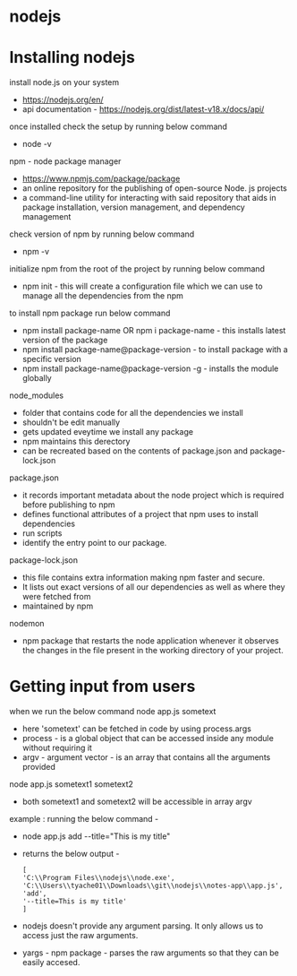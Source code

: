 # nodejs

# Installing nodejs

install node.js on your system
- https://nodejs.org/en/
- api documentation - https://nodejs.org/dist/latest-v18.x/docs/api/

once installed check the setup by running below command
 - node -v

npm - node package manager
- https://www.npmjs.com/package/package
- an online repository for the publishing of open-source Node. js projects
- a command-line utility for interacting with said repository that aids in package installation, version management, and dependency management

check version of npm by running below command
 - npm -v

initialize npm from the root of the project by running below command
 - npm init - this will create a configuration file which we can use to manage all the dependencies from the npm

to install npm package run below command
 - npm install package-name OR npm i package-name - this installs latest version of the package
 - npm install package-name@package-version - to install package with a specific version
 - npm install package-name@package-version -g - installs the module globally

node_modules 
- folder that contains code for all the dependencies we install
- shouldn't be edit manually
- gets updated eveytime we install any package
- npm maintains this derectory
- can be recreated based on the contents of package.json and package-lock.json

package.json 
- it records important metadata about the node project which is required before publishing to npm
- defines functional attributes of a project that npm uses to install dependencies
- run scripts
- identify the entry point to our package. 

package-lock.json 
- this file contains extra information making npm faster and secure. 
- It lists out exact versions of all our dependencies as well as where they were fetched from
- maintained by npm

nodemon
- npm package that restarts the node application whenever it observes the changes in the file present in the working directory of your project.

# Getting input from users
  when we run the below command 
  node app.js sometext
  - here 'sometext' can be fetched in code by using process.args
  - process - is a global object that can be accessed inside any module without requiring it
  - argv - argument vector - is an array that contains all the arguments provided

  node app.js sometext1 sometext2
  - both sometext1 and sometext2 will be accessible in array argv

  example : running the below command -
  - node app.js add --title="This is my title"
  - returns the below output -
        
        [
        'C:\\Program Files\\nodejs\\node.exe',
        'C:\\Users\\tyache01\\Downloads\\git\\nodejs\\notes-app\\app.js',
        'add',
        '--title=This is my title'
        ]

  - nodejs doesn't provide any argument parsing. It only allows us to access just the raw arguments.

  - yargs - npm package - parses the raw arguments so that they can be easily accesed.
